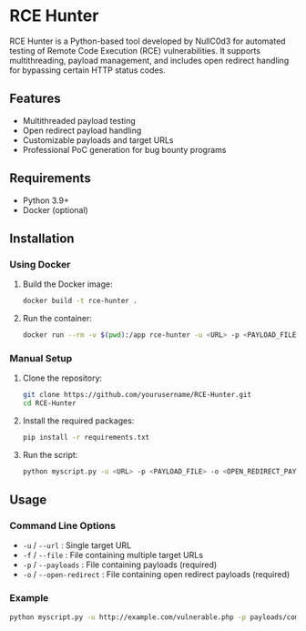 # RCE Hunter

RCE Hunter is a Python-based tool developed by NullC0d3 for automated testing of Remote Code Execution (RCE) vulnerabilities. It supports multithreading, payload management, and includes open redirect handling for bypassing certain HTTP status codes.

## Features
- Multithreaded payload testing
- Open redirect payload handling
- Customizable payloads and target URLs
- Professional PoC generation for bug bounty programs

## Requirements
- Python 3.9+
- Docker (optional)

## Installation
### Using Docker
1. Build the Docker image:
    ```sh
    docker build -t rce-hunter .
    ```
2. Run the container:
    ```sh
    docker run --rm -v $(pwd):/app rce-hunter -u <URL> -p <PAYLOAD_FILE> -o <OPEN_REDIRECT_PAYLOAD_FILE>
    ```

### Manual Setup
1. Clone the repository:
    ```sh
    git clone https://github.com/yourusername/RCE-Hunter.git
    cd RCE-Hunter
    ```
2. Install the required packages:
    ```sh
    pip install -r requirements.txt
    ```
3. Run the script:
    ```sh
    python myscript.py -u <URL> -p <PAYLOAD_FILE> -o <OPEN_REDIRECT_PAYLOAD_FILE>
    ```

## Usage
### Command Line Options
- `-u` / `--url` : Single target URL
- `-f` / `--file` : File containing multiple target URLs
- `-p` / `--payloads` : File containing payloads (required)
- `-o` / `--open-redirect` : File containing open redirect payloads (required)

### Example
```sh
python myscript.py -u http://example.com/vulnerable.php -p payloads/commandexc.txt -o payloads/openredirect.txt
